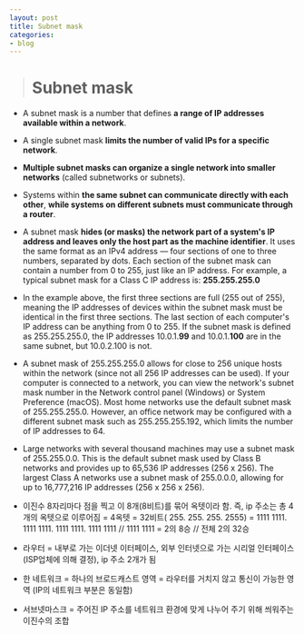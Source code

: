 ```yaml
---
layout: post
title: Subnet mask
categories:
- blog
---
```


> # Subnet mask

* A subnet mask is a number that defines **a range of IP addresses available within a network**. 
* A single subnet mask **limits the number of valid IPs for a specific network**. 
* **Multiple subnet masks can organize a single network into smaller networks** (called subnetworks or subnets). 
* Systems within **the same subnet can communicate directly with each other**, **while systems on different subnets must communicate through a router**.

* A subnet mask **hides (or masks) the network part of a system's IP address and leaves only the host part as the machine identifier**. It uses the same format as an IPv4 address — four sections of one to three numbers, separated by dots. Each section of the subnet mask can contain a number from 0 to 255, just like an IP address. For example, a typical subnet mask for a Class C IP address is: **255.255.255.0**

* In the example above, the first three sections are full (255 out of 255), meaning the IP addresses of devices within the subnet mask must be identical in the first three sections. The last section of each computer's IP address can be anything from 0 to 255. If the subnet mask is defined as 255.255.255.0, the IP addresses 10.0.1.**99** and 10.0.1.**100** are in the same subnet, but 10.0.2.100 is not.

* A subnet mask of 255.255.255.0 allows for close to 256 unique hosts within the network (since not all 256 IP addresses can be used).
If your computer is connected to a network, you can view the network's subnet mask number in the Network control panel (Windows) or System Preference (macOS). Most home networks use the default subnet mask of 255.255.255.0. However, an office network may be configured with a different subnet mask such as 255.255.255.192, which limits the number of IP addresses to 64.

* Large networks with several thousand machines may use a subnet mask of 255.255.0.0. This is the default subnet mask used by Class B networks and provides up to 65,536 IP addresses (256 x 256). The largest Class A networks use a subnet mask of 255.0.0.0, allowing for up to 16,777,216 IP addresses (256 x 256 x 256).



* 이진수 8자리마다 점을 찍고 이 8개(8비트)를 묶어 옥텟이라 함. 즉, ip 주소는 총 4개의 옥텟으로 이루어짐 = 4옥텟 = 32비트( 255. 255. 255. 2555)  = 1111 1111. 1111 1111. 1111 1111. 1111 1111    // 1111 1111 = 2의 8승 // 전체 2의 32승

* 라우터 = 내부로 가는 이더넷 이터페이스, 외부 인터넷으로 가는 시리얼 인터페이스(ISP업체에 의해 결정), ip 주소 2개가 됨 

* 한 네트워크 = 하나의 브로드캐스트 영역 = 라우터를 거치지 않고 통신이 가능한 영역 (IP의 네트워크 부분은 동일함)

* 서브넷마스크 = 주어진 IP 주소를 네트워크 환경에 맞게 나누어 주기 위해 씌워주는 이진수의 조합

